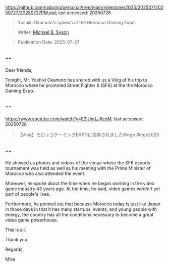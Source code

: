 https://github.com/usbong/personal/tree/main/milestone/2025/202507/20250727/20250727PM.md; last accessed: 20250728

> Yoshiki Okamoto's speech at the Morocco Gaming Expo

> Writer: [Michael B. Syson](https://www.linkedin.com/in/michaelsyson/)

> Publication Date: 2025-07-27

## --

Dear friends,

Tonight, Mr. Yoshiki Okamoto has shared with us a Vlog of his trip to Morocco where he promoted Street Fighter 6 (SF6) at the the Morocco Gaming Expo.

## --

https://www.youtube.com/watch?v=E2IUmLJRcxM; last accessed: 20250728

> 【Vlog】モロッコゲーミングEXPOに招待されました#mge #mge2025

## --

He showed us photos and videos of the venue where the SF6 esports tournament was held as well as his meeting with the Prime Minister of Morocco who also attended the event.

Moreover, he spoke about the time when he began working in the video game industry 43 years ago. At the time, he said, video games weren't yet part of people's lives. 

Furthermore, he pointed out that because Morocco today is just like Japan in those days in that it has many startups, events, and young people with energy, the country has all the conditions necessary to become a great video game powerhouse.

This is all.

Thank you.

Regards,

Mike